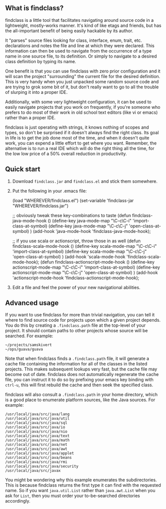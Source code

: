 ## What is findclass?

findclass is a little tool that facilitates navigating around source code in a
lightweight, mostly-works manner. It's kind of like etags and friends, but has
the all-important benefit of being easily hackable by its author.

It "parses" source files looking for class, interface, enum, trait, etc.
declarations and notes the file and line at which they were declared. This
information can then be used to navigate from the occurrence of a type name in
one source file, to its definition. Or simply to navigate to a desired class
definition by typing its name.

One benefit is that you can use findclass with zero prior configuration and it
will scan the project "surrounding" the current file for the desired
definition. This is very handy when you just unpacked some random source code
and are trying to grok some bit of it, but don't really want to go to all the
trouble of slurping it into a proper IDE.

Additionally, with some very lightweight configuration, it can be used to
easily navigate projects that you work on frequently, if you're someone who
prefers to do most of their work in old school text editors (like vi or emacs)
rather than a proper IDE.

findclass is just operating with strings, it knows nothing of scopes and types,
so don't be surprised if it doesn't always find the right class. Its goal in
life is to get the job done most of the time, and when it doesn't quite work,
you can expend a little effort to get where you want. Remember, the alternative
is to run a real IDE which will do the right thing all the time, for the low
low price of a 50% overall reduction in productivity.

## Quick start

1. Download `findclass.jar` and `findclass.el` and stick them somewhere.

2. Put the following in your .emacs file:

    (load "WHEREVER/findclass.el")
    (set-variable 'findclass-jar "WHEREVER/findclass.jar")

    ;; obviously tweak these key-combinations to taste
    (defun findclass-java-mode-hook ()
      (define-key java-mode-map "\C-c\C-i" 'import-class-at-symbol)
      (define-key java-mode-map "\C-c\C-j" 'open-class-at-symbol)
      )
    (add-hook 'java-mode-hook 'findclass-java-mode-hook);

    ;; if you use scala or actionscript, throw those in as well
    (defun findclass-scala-mode-hook ()
      (define-key scala-mode-map "\C-c\C-i" 'import-class-at-symbol)
      (define-key scala-mode-map "\C-c\C-j" 'open-class-at-symbol)
      )
    (add-hook 'scala-mode-hook 'findclass-scala-mode-hook);
    (defun findclass-actionscript-mode-hook ()
      (define-key actionscript-mode-map "\C-c\C-i" 'import-class-at-symbol)
      (define-key actionscript-mode-map "\C-c\C-j" 'open-class-at-symbol)
      )
    (add-hook 'actionscript-mode-hook 'findclass-actionscript-mode-hook);

3. Edit a file and feel the power of your new navigational abilities.

## Advanced usage

If you want to use findclass for more than trivial navigation, you can tell it
where to find source code for projects upon which a given project depends. You
do this by creating a `.findclass.path` file at the top-level of your project.
It should contain paths to other projects whose source will be searched. For
example:

    ~/projects/samskivert
    ~/ops/guava/guava

Note that when findclass finds a `.findclass.path` file, it will generate a
cache file containing the information for all of the classes in the listed
projects. This makes subsequent lookups very fast, but the cache file may
become out of date. findclass does not automatically regenerate the cache file,
you can instruct it to do so by prefixing your emacs key binding with `ctrl-u`,
this will first rebuild the cache and then seek the specified class.

findclass will also consult a `.findclass.path` in your home directory, which
is a good place to enumerate platform sources, like the Java sources. For
example:

    /usr/local/java/src/java/lang
    /usr/local/java/src/java/util
    /usr/local/java/src/java/sql
    /usr/local/java/src/java/io
    /usr/local/java/src/java/nio
    /usr/local/java/src/java/text
    /usr/local/java/src/java/math
    /usr/local/java/src/java/net
    /usr/local/java/src/java/awt
    /usr/local/java/src/java/applet
    /usr/local/java/src/java/beans
    /usr/local/java/src/java/rmi
    /usr/local/java/src/java/security
    /usr/local/java/src/javax

You might be wondering why this example enumerates the subdirectories. This is
because findclass returns the first type it can find with the requested name.
So if you want `java.util.List` rather than `java.awt.List` when you ask for
`List`, then you must order your to-be-searched directories accordingly.
